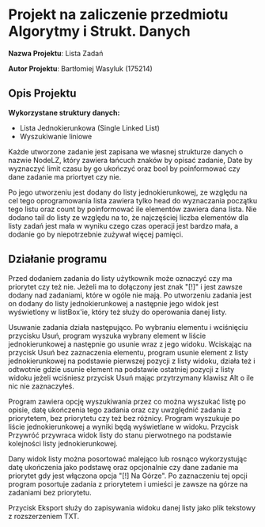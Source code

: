 # Projekt na zaliczenie przedmiotu Algorytmy i Strukt. Danych

**Nazwa Projektu**: Lista Zadań

**Autor Projektu**: Bartłomiej Wasyluk (175214)


## Opis Projektu
**Wykorzystane struktury danych:**

* Lista Jednokierunkowa (Single Linked List)
* Wyszukiwanie liniowe

Każde utworzone zadanie jest zapisana we własnej strukturze danych o nazwie NodeLZ, który zawiera łańcuch znaków
by opisać zadanie, Date by wyznaczyć limit czasu by go ukończyć oraz bool by poinformować czy dane zadanie ma priortyet czy nie.

Po jego utworzeniu jest dodany do listy jednokierunkowej, ze względu na cel tego oprogramowania lista zawiera tylko head do wyznaczania początku tego listu oraz count by poinformować ile elementów zawiera dana lista.
Nie dodano tail do listy ze względu na to, że najczęściej liczba elementów dla listy zadań jest mała w wyniku czego czas operacji jest bardzo mała, a dodanie go by niepotrzebnie zużywał więcej pamięci.

## Działanie programu

Przed dodaniem zadania do listy użytkownik może oznaczyć czy ma priorytet czy też nie. Jeżeli ma to dołączony jest znak "[!]" i jest zawsze dodany nad zadaniami, które w ogóle nie mają. Po utworzeniu zadania
jest on dodany do listy jednokierunkowej a następnie jego widok jest wyświetlony w listBox'ie, który też służy do operowania danej listy.

Usuwanie zadania działa następująco. Po wybraniu elementu i wciśnięciu przycisku Usuń, program wyszuka wybrany element w liście jednokierunkowej a następnie go usunie wraz z jego widoku. Wciskając na przycisk
Usuń bez zaznaczenia elementu, program usunie element z listy jednokierunkowej na podstawie pierwszej pozycji z listy widoku, działa też i odtwotnie gdzie usunie element na podstawie ostatniej pozycji z listy widoku
jeżeli wciśniesz przycisk Usuń mając przytrzymany klawisz Alt o ile nic nie zaznaczyłeś.

Program zawiera opcję wyszukiwania przez co można wyszukać listę po opisie, datę ukończenia tego zadania oraz czy uwzględnić zadania z priorytetem, bez priorytetu czy też bez różnicy. Program wyszukuje po liście
jednokierunkowej a wyniki będą wyświetlane w widoku. Przycisk Przywróć przywraca widok listy do stanu pierwotnego na podstawie kolejności listy jednokierunkowej.

Dany widok listy można posortować malejąco lub rosnąco wykorzystując datę ukończenia jako podstawę oraz opcjonalnie czy dane zadanie ma priorytet gdy jest włączona opcja "[!] Na Górze". Po zaznaczeniu tej opcji
program posortuje zadania z priorytetem i umieści je zawsze na górze na zadaniami bez priorytetu.

Przycisk Eksport służy do zapisywania widoku danej listy jako plik tekstowy z rozszerzeniem TXT.
